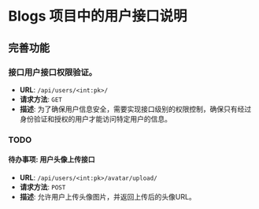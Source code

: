 # Blogs 项目中的用户接口说明  
  
## 完善功能  
  
### 接口用户接口权限验证。
- **URL**: `/api/users/<int:pk>/`  
- **请求方法**: `GET` 
- **描述**: 为了确保用户信息安全，需要实现接口级别的权限控制，确保只有经过身份验证和授权的用户才能访问特定用户的信息。
  
### TODO  

#### 待办事项: 用户头像上传接口  
  
- **URL**: `/api/users/<int:pk>/avatar/upload/`  
- **请求方法**: `POST`  
- **描述**: 允许用户上传头像图片，并返回上传后的头像URL。